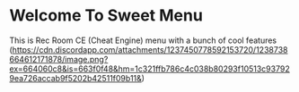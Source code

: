 # Welcome To Sweet Menu
This is Rec Room CE (Cheat Engine) menu with a bunch of cool features
(https://cdn.discordapp.com/attachments/1237450778592153720/1238738664612171878/image.png?ex=664060c8&is=663f0f48&hm=1c321ffb786c4c038b80293f10513c937929ea726accab9f5202b42511f09b11&)